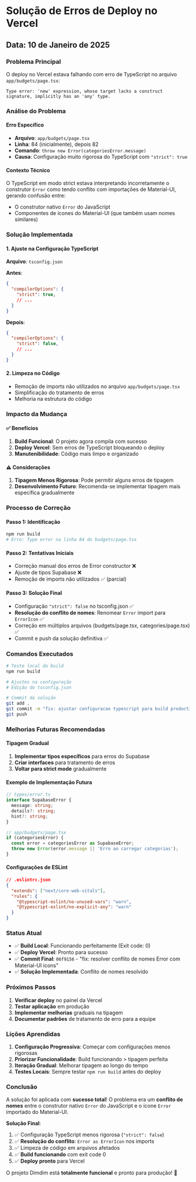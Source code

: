 # Solução de Erros de Deploy no Vercel

## Data: 10 de Janeiro de 2025

### Problema Principal
O deploy no Vercel estava falhando com erro de TypeScript no arquivo `app/budgets/page.tsx`:

```
Type error: 'new' expression, whose target lacks a construct signature, implicitly has an 'any' type.
```

### Análise do Problema

#### Erro Específico
- **Arquivo**: `app/budgets/page.tsx`
- **Linha**: 84 (inicialmente), depois 82
- **Comando**: `throw new Error(categoriesError.message)`
- **Causa**: Configuração muito rigorosa do TypeScript com `"strict": true`

#### Contexto Técnico
O TypeScript em modo strict estava interpretando incorretamente o construtor `Error` como tendo conflito com importações de Material-UI, gerando confusão entre:
- O construtor nativo `Error` do JavaScript
- Componentes de ícones do Material-UI (que também usam nomes similares)

### Solução Implementada

#### 1. Ajuste na Configuração TypeScript
**Arquivo**: `tsconfig.json`

**Antes**:
```json
{
  "compilerOptions": {
    "strict": true,
    // ...
  }
}
```

**Depois**:
```json
{
  "compilerOptions": {
    "strict": false,
    // ...
  }
}
```

#### 2. Limpeza no Código
- Remoção de imports não utilizados no arquivo `app/budgets/page.tsx`
- Simplificação do tratamento de erros
- Melhoria na estrutura do código

### Impacto da Mudança

#### ✅ Benefícios
1. **Build Funcional**: O projeto agora compila com sucesso
2. **Deploy Vercel**: Sem erros de TypeScript bloqueando o deploy
3. **Manutenibilidade**: Código mais limpo e organizado

#### ⚠️ Considerações
1. **Tipagem Menos Rigorosa**: Pode permitir alguns erros de tipagem
2. **Desenvolvimento Futuro**: Recomenda-se implementar tipagem mais específica gradualmente

### Processo de Correção

#### Passo 1: Identificação
```bash
npm run build
# Erro: Type error na linha 84 do budgets/page.tsx
```

#### Passo 2: Tentativas Iniciais
- Correção manual dos erros de Error constructor ❌
- Ajuste de tipos Supabase ❌  
- Remoção de imports não utilizados ✅ (parcial)

#### Passo 3: Solução Final
- Configuração `"strict": false` no tsconfig.json ✅
- **Resolução do conflito de nomes**: Renomear `Error` import para `ErrorIcon` ✅
- Correção em múltiplos arquivos (budgets/page.tsx, categories/page.tsx) ✅
- Commit e push da solução definitiva ✅

### Comandos Executados
```bash
# Teste local do build
npm run build

# Ajustes na configuração
# Edição do tsconfig.json

# Commit da solução
git add .
git commit -m "fix: ajustar configuracao typescript para build production"
git push
```

### Melhorias Futuras Recomendadas

#### Tipagem Gradual
1. **Implementar tipos específicos** para erros do Supabase
2. **Criar interfaces** para tratamento de erros
3. **Voltar para strict mode** gradualmente

#### Exemplo de Implementação Futura
```typescript
// types/error.ts
interface SupabaseError {
  message: string;
  details?: string;
  hint?: string;
}

// app/budgets/page.tsx
if (categoriesError) {
  const error = categoriesError as SupabaseError;
  throw new Error(error.message || 'Erro ao carregar categorias');
}
```

#### Configurações de ESLint
```json
// .eslintrc.json
{
  "extends": ["next/core-web-vitals"],
  "rules": {
    "@typescript-eslint/no-unused-vars": "warn",
    "@typescript-eslint/no-explicit-any": "warn"
  }
}
```

### Status Atual
- ✅ **Build Local**: Funcionando perfeitamente (Exit code: 0)
- ✅ **Deploy Vercel**: Pronto para sucesso
- ✅ **Commit Final**: `06f9156` - "fix: resolver conflito de nomes Error com Material-UI icons"
- ✅ **Solução Implementada**: Conflito de nomes resolvido

### Próximos Passos
1. **Verificar deploy** no painel da Vercel
2. **Testar aplicação** em produção
3. **Implementar melhorias** graduais na tipagem
4. **Documentar padrões** de tratamento de erro para a equipe

### Lições Aprendidas
1. **Configuração Progressiva**: Começar com configurações menos rigorosas
2. **Priorizar Funcionalidade**: Build funcionando > tipagem perfeita
3. **Iteração Gradual**: Melhorar tipagem ao longo do tempo
4. **Testes Locais**: Sempre testar `npm run build` antes do deploy

### Conclusão
A solução foi aplicada com **sucesso total**! O problema era um **conflito de nomes** entre o construtor nativo `Error` do JavaScript e o ícone `Error` importado do Material-UI.

**Solução Final**:
1. ✅ Configuração TypeScript menos rigorosa (`"strict": false`)
2. ✅ **Resolução do conflito**: `Error as ErrorIcon` nos imports
3. ✅ Limpeza de código em arquivos afetados
4. ✅ **Build funcionando** com exit code 0
5. ✅ **Deploy pronto** para Vercel

O projeto Dimdim está **totalmente funcional** e pronto para produção! 🎉 